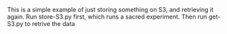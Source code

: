 This is a simple example of just storing something on S3, and retrieving it again. Run store-S3.py first, which runs a sacred experiment. Then run get-S3.py to retrive the data 
